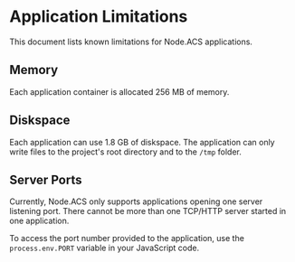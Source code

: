 # Application Limitations

This document lists known limitations for Node.ACS applications.

## Memory

Each application container is allocated 256 MB of memory.

## Diskspace

Each application can use 1.8 GB of diskspace.  The application can only write files to the project's
root directory and to the `/tmp` folder.

## Server Ports

Currently, Node.ACS only supports applications opening one server listening
port. There cannot be more than one TCP/HTTP server started in one
application.

To access the port number provided to the application, use the `process.env.PORT` variable in your
JavaScript code.
